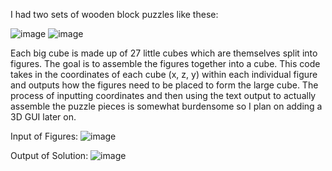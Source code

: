 I had two sets of wooden block puzzles like these:

![image](https://user-images.githubusercontent.com/61990860/115158473-2d685f80-a043-11eb-8512-e43280443995.png)
![image](https://user-images.githubusercontent.com/61990860/115158482-31947d00-a043-11eb-9997-aeb80a0bb47e.png)

Each big cube is made up of 27 little cubes which are themselves split into figures. The goal is to assemble the figures together into a cube. This code takes in the coordinates of each cube (x, z, y) within each individual figure and outputs how the figures need to be placed to form the large cube. The process of inputting coordinates and then using the text output to actually assemble the puzzle pieces is somewhat burdensome so I plan on adding a 3D GUI later on.

Input of Figures:
![image](https://user-images.githubusercontent.com/61990860/115158619-e3cc4480-a043-11eb-892d-9559e5263dba.png)

Output of Solution:
![image](https://user-images.githubusercontent.com/61990860/115158623-e4fd7180-a043-11eb-8165-5a23e52f0cad.png)
